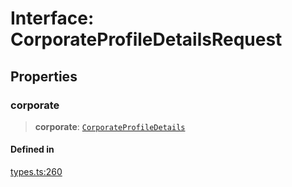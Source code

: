 # Interface: CorporateProfileDetailsRequest

## Properties

### corporate

> **corporate**: [`CorporateProfileDetails`](/docs/packages/SDK/interfaces/CorporateProfileDetails.md)

#### Defined in

[types.ts:260](https://github.com/monerium/js-monorepo/blob/main/packages/sdk/src/types.ts#L260)
